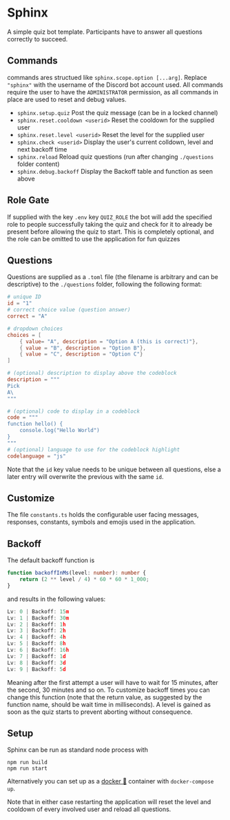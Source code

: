 # Sphinx

A simple quiz bot template. Participants have to answer all questions correctly to succeed.

## Commands

commands ares structued like `sphinx.scope.option [...arg]`. Replace `"sphinx"` with the username of the Discord bot account used. All commands require the user to have the `ADMINISTRATOR` permission, as all commands in place are used to reset and debug values.

- `sphinx.setup.quiz` Post the quiz message (can be in a locked channel)
- `sphinx.reset.cooldown <userid>` Reset the cooldown for the supplied user
- `sphinx.reset.level <userid>` Reset the level for the supplied user
- `sphinx.check <userid>` Display the user's current colldown, level and next backoff time
- `sphinx.reload` Reload quiz questions (run after changing `./questions` folder content)
- `sphinx.debug.backoff` Display the Backoff table and function as seen above

## Role Gate

If supplied with the key `.env` key `QUIZ_ROLE` the bot will add the specified role to people successfully taking the quiz and check for it to already be present before allowing the quiz to start. This is completely optional, and the role can be omitted to use the application for fun quizzes

## Questions

Questions are supplied as a `.toml` file (the filename is arbitrary and can be descriptive) to the `./questions` folder, following the following format:

```toml
# unique ID
id = "1"
# correct choice value (question answer)
correct = "A"

# dropdown choices
choices = [
	{ value= "A", description = "Option A (this is correct)"},
	{ value = "B", description = "Option B"},
	{ value = "C", description = "Option C"}
]

# (optional) description to display above the codeblock
description = """
Pick
A\
"""

# (optional) code to display in a codeblock
code = """
function hello() {
	console.log("Hello World")
}
"""
# (optional) language to use for the codeblock highlight
codelanguage = "js"
```

Note that the `id` key value needs to be unique between all questions, else a later entry will overwrite the previous with the same `id`.

## Customize

The file `constants.ts` holds the configurable user facing messages, responses, constants, symbols and emojis used in the application. 

## Backoff

The default backoff function is

```ts
function backoffInMs(level: number): number {
	return (2 ** level / 4) * 60 * 60 * 1_000;
}
```

and results in the following values:

```js
Lv: 0 | Backoff: 15m
Lv: 1 | Backoff: 30m
Lv: 2 | Backoff: 1h
Lv: 3 | Backoff: 2h
Lv: 4 | Backoff: 4h
Lv: 5 | Backoff: 8h
Lv: 6 | Backoff: 16h
Lv: 7 | Backoff: 1d
Lv: 8 | Backoff: 3d
Lv: 9 | Backoff: 5d
```

Meaning after the first attempt a user will have to wait for 15 minutes, after the second, 30 minutes and so on. To customize backoff times you can change this function (note that the return value, as suggested by the function name, should be wait time in milliseconds). A level is gained as soon as the quiz starts to prevent aborting without consequence.

## Setup

Sphinx can be run as standard node process with 

```
npm run build
npm run start
```

Alternatively you can set up as a [docker 🐋](https://www.docker.com/) container with `docker-compose up`.

Note that in either case restarting the application will reset the level and cooldown of every involved user and reload all questions.
